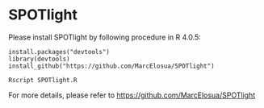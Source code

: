 # SPOTlight

Please install SPOTlight by following procedure in R 4.0.5:

```
install.packages("devtools")
library(devtools)
install_github("https://github.com/MarcElosua/SPOTlight")
```

```
Rscript SPOTlight.R
```

For more details, please refer to https://github.com/MarcElosua/SPOTlight